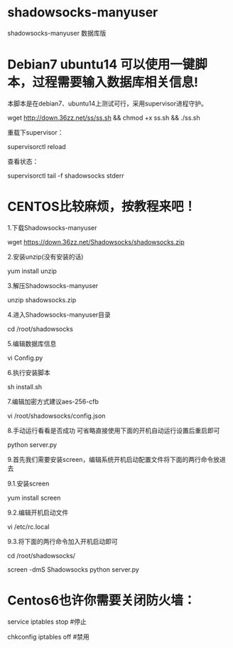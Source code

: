 # shadowsocks-manyuser
shadowsocks-manyuser 数据库版

# Debian7 ubuntu14 可以使用一键脚本，过程需要输入数据库相关信息! 

本脚本是在debian7、ubuntu14上测试可行，采用supervisor进程守护。

wget http://down.36zz.net/ss/ss.sh && chmod +x ss.sh && ./ss.sh

重载下supervisor：

supervisorctl reload

查看状态：

supervisorctl tail -f shadowsocks stderr

# CENTOS比较麻烦，按教程来吧！

1.下载Shadowsocks-manyuser

wget https://down.36zz.net/Shadowsocks/shadowsocks.zip

2.安装unzip(没有安装的话)

yum install unzip

3.解压Shadowsocks-manyuser

unzip shadowsocks.zip

4.进入Shadowsocks-manyuser目录

cd /root/shadowsocks 

5.编辑数据库信息

vi Config.py

6.执行安装脚本

sh install.sh

7.编辑加密方式建议aes-256-cfb

vi /root/shadowsocks/config.json

8.手动运行看看是否成功 可省略直接使用下面的开机自动运行设置后重启即可

python server.py

9.首先我们需要安装screen，编辑系统开机启动配置文件将下面的两行命令放进去

9.1.安装screen

yum install screen

9.2.编辑开机启动文件

vi /etc/rc.local

9.3.将下面的两行命令加入开机启动即可

cd /root/shadowsocks/

screen -dmS Shadowsocks python server.py 

# Centos6也许你需要关闭防火墙：

service iptables stop #停止

chkconfig iptables off #禁用 
